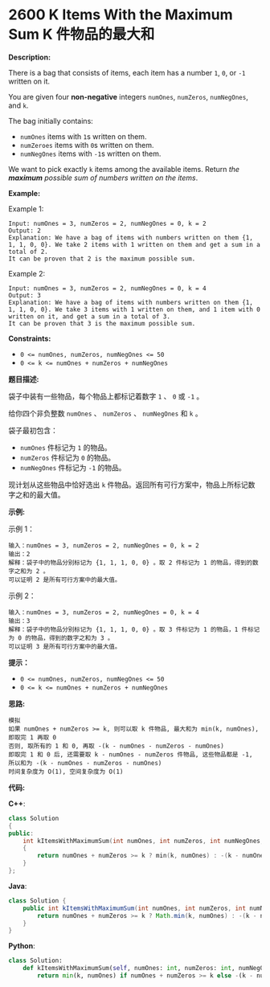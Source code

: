 # 2600 K Items With the Maximum Sum K 件物品的最大和

__Description:__

There is a bag that consists of items, each item has a number `1`, `0`, or `-1` written on it.

You are given four __non-negative__ integers `numOnes`, `numZeros`, `numNegOnes`, and `k`.

The bag initially contains:

- `numOnes` items with `1`s written on them.
- `numZeroes` items with `0`s written on them.
- `numNegOnes` items with `-1`s written on them.

We want to pick exactly `k` items among the available items. Return _the __maximum__ possible sum of numbers written on the items_.

__Example:__

Example 1:

```text
Input: numOnes = 3, numZeros = 2, numNegOnes = 0, k = 2
Output: 2
Explanation: We have a bag of items with numbers written on them {1, 1, 1, 0, 0}. We take 2 items with 1 written on them and get a sum in a total of 2.
It can be proven that 2 is the maximum possible sum.
```

Example 2:

```text
Input: numOnes = 3, numZeros = 2, numNegOnes = 0, k = 4
Output: 3
Explanation: We have a bag of items with numbers written on them {1, 1, 1, 0, 0}. We take 3 items with 1 written on them, and 1 item with 0 written on it, and get a sum in a total of 3.
It can be proven that 3 is the maximum possible sum.
```

__Constraints:__

- `0 <= numOnes, numZeros, numNegOnes <= 50`
- `0 <= k <= numOnes + numZeros + numNegOnes`

__题目描述:__

袋子中装有一些物品，每个物品上都标记着数字 `1` 、 `0` 或 `-1` 。

给你四个非负整数 `numOnes` 、 `numZeros` 、 `numNegOnes` 和 `k` 。

袋子最初包含：

- `numOnes` 件标记为 `1` 的物品。
- `numZeros` 件标记为 `0` 的物品。
- `numNegOnes` 件标记为 `-1` 的物品。

现计划从这些物品中恰好选出 `k` 件物品。返回所有可行方案中，物品上所标记数字之和的最大值。

__示例:__

示例 1：

```text
输入：numOnes = 3, numZeros = 2, numNegOnes = 0, k = 2
输出：2
解释：袋子中的物品分别标记为 {1, 1, 1, 0, 0} 。取 2 件标记为 1 的物品，得到的数字之和为 2 。
可以证明 2 是所有可行方案中的最大值。
```

示例 2：

```text
输入：numOnes = 3, numZeros = 2, numNegOnes = 0, k = 4
输出：3
解释：袋子中的物品分别标记为 {1, 1, 1, 0, 0} 。取 3 件标记为 1 的物品，1 件标记为 0 的物品，得到的数字之和为 3 。
可以证明 3 是所有可行方案中的最大值。
```

__提示：__

- `0 <= numOnes, numZeros, numNegOnes <= 50`
- `0 <= k <= numOnes + numZeros + numNegOnes`

__思路:__

```text
模拟
如果 numOnes + numZeros >= k, 则可以取 k 件物品, 最大和为 min(k, numOnes), 即取完 1 再取 0
否则, 取所有的 1 和 0, 再取 -(k - numOnes - numZeros - numOnes)
即取完 1 和 0 后, 还需要取 k - numOnes - numZeros 件物品, 这些物品都是 -1, 所以和为 -(k - numOnes - numZeros - numOnes)
时间复杂度为 O(1), 空间复杂度为 O(1)
```

__代码:__

__C++__:

```C++
class Solution 
{
public:
    int kItemsWithMaximumSum(int numOnes, int numZeros, int numNegOnes, int k) 
    {
        return numOnes + numZeros >= k ? min(k, numOnes) : -(k - numOnes - numZeros - numOnes);
    }
};
```

__Java__:

```Java
class Solution {
    public int kItemsWithMaximumSum(int numOnes, int numZeros, int numNegOnes, int k) {
        return numOnes + numZeros >= k ? Math.min(k, numOnes) : -(k - numOnes - numZeros - numOnes);
    }
}
```

__Python__:

```Python
class Solution:
    def kItemsWithMaximumSum(self, numOnes: int, numZeros: int, numNegOnes: int, k: int) -> int:
        return min(k, numOnes) if numOnes + numZeros >= k else -(k - numOnes - numZeros - numOnes) 
```

